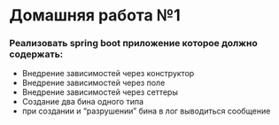 # Домашняя работа №1

### Реализовать spring boot приложение которое должно содержать:
 * Внедрение зависимостей через конструктор
 * Внедрение зависимостей через поле
 * Внедрение зависимостей через сеттеры
 * Создание два бина одного типа
 * при создании и “разрушении” бина в лог выводиться сообщение
